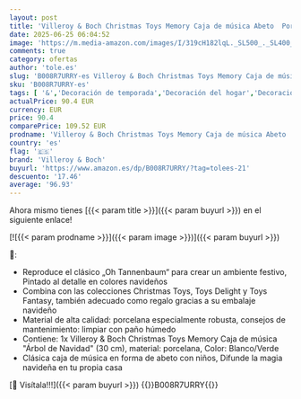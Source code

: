 ```yaml
---
layout: post
title: 'Villeroy & Boch Christmas Toys Memory Caja de música Abeto  Porcelana  Blanco/Verde'
date: 2025-06-25 06:04:52
image: 'https://m.media-amazon.com/images/I/319cH182lqL._SL500_._SL400_.jpg'
comments: true
category: ofertas
author: 'tole.es'
slug: 'B008R7URRY-es Villeroy & Boch Christmas Toys Memory Caja de música Abeto...'
sku: 'B008R7URRY-es'
tags: [ '&','Decoración de temporada','Decoración del hogar','Decoración original para navidad','Hogar y cocina','boch','christmas','villeroy','villeroy & boch','🇪🇸', ]
actualPrice: 90.4 EUR
currency: EUR
price: 90.4
comparePrice: 109.52 EUR
prodname: 'Villeroy & Boch Christmas Toys Memory Caja de música Abeto  Porcelana  Blanco/Verde'
country: 'es'
flag: '🇪🇸'
brand: 'Villeroy & Boch'
buyurl: 'https://www.amazon.es/dp/B008R7URRY/?tag=tolees-21'
descuento: '17.46'
average: '96.93'
---
```


Ahora mismo tienes [{{< param title >}}]({{< param buyurl >}}) en el siguiente enlace!

[![{{< param prodname >}}]({{< param image >}})]({{< param buyurl >}})

🔎:

- Reproduce el clásico „Oh Tannenbaum“ para crear un ambiente festivo, Pintado al detalle en colores navideños
- Combina con las colecciones Christmas Toys, Toys Delight y Toys Fantasy, también adecuado como regalo gracias a su embalaje navideño
- Material de alta calidad: porcelana especialmente robusta, consejos de mantenimiento: limpiar con paño húmedo
- Contiene: 1x Villeroy & Boch Christmas Toys Memory Caja de música "Árbol de Navidad" (30 cm), material: porcelana, Color: Blanco/Verde
- Clásica caja de música en forma de abeto con niños, Difunde la magia navideña en tu propia casa

[🛒 Visítala!!!]({{< param buyurl >}})
{{<world>}}B008R7URRY{{</world>}}
